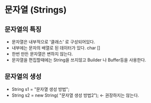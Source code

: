 # 문자열 (Strings) 
## 문자열의 특징
* 문자열은 내부적으로 '클래스' 로 구성되어있다.
* 내부에는 문자의 배열로 된 데이터가 있다. char []
* 한번 만든 문자열은 변하지 않는다. 
* 문자열을 편집할때에는 String을 쓰지않고 Builder 나 Buffer등을 사용한다. 
## 문자열의 생성
* String s1 = "문자열 생성 방법";
* String s2 = new String( "문자열 생성 방법2"); <- 권장하지는 않는다.
